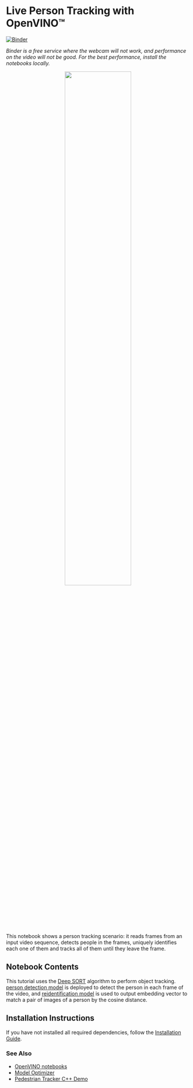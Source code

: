 # Live Person Tracking with OpenVINO™

[![Binder](https://mybinder.org/badge_logo.svg)](https://mybinder.org/v2/gh/openvinotoolkit/openvino_notebooks/HEAD?filepath=notebooks%2F407-person-tracking-webcam%2F407-person-tracking.ipynb)

*Binder is a free service where the webcam will not work, and performance on the video will not be good. For the best performance, install the notebooks locally.*

<p align="center">
    <img width="60%" src="https://user-images.githubusercontent.com/91237924/210479548-b70dbbaa-5948-4e49-b48e-6cb6613226da.gif">
</p>

This notebook shows a person tracking scenario: it reads frames from an input video sequence, detects people in the frames, uniquely identifies each one of them and tracks all of them until they leave the frame.

## Notebook Contents

This tutorial uses the [Deep SORT](https://arxiv.org/abs/1703.07402) algorithm to perform object tracking.
[person detection model]( https://docs.openvino.ai/latest/omz_models_model_person_detection_0202.html) is deployed to detect the person in each frame of the video, and [reidentification model]( https://docs.openvino.ai/latest/omz_models_model_person_reidentification_retail_0287.html) is used to output embedding vector to match a pair of images of a person by the cosine distance.

## Installation Instructions

If you have not installed all required dependencies, follow the [Installation Guide](../../README.md).

### See Also

* [OpenVINO notebooks](https://github.com/openvinotoolkit/openvino_notebooks)
* [Model Optimizer](https://docs.openvino.ai/latest/_docs_MO_DG_Deep_Learning_Model_Optimizer_DevGuide.html)
* [Pedestrian Tracker C++ Demo](https://docs.openvino.ai/latest/omz_demos_pedestrian_tracker_demo_cpp.html#doxid-omz-demos-pedestrian-tracker-demo-cpp)

